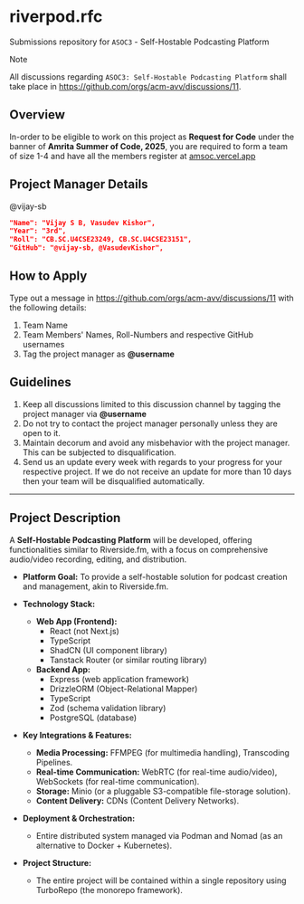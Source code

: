 # riverpod.rfc
Submissions repository for `ASOC3` - Self-Hostable Podcasting Platform

> [!NOTE]
All discussions regarding `ASOC3: Self-Hostable Podcasting Platform` shall take place in https://github.com/orgs/acm-avv/discussions/11.

## Overview
In-order to be eligible to work on this project as **Request for Code** under the banner of **Amrita Summer of Code, 2025**, you are required to form a team of size 1-4 and have all the members register at [amsoc.vercel.app](https://amsoc.vercel.app)

## Project Manager Details
@vijay-sb
```json
"Name": "Vijay S B, Vasudev Kishor",
"Year": "3rd",
"Roll": "CB.SC.U4CSE23249, CB.SC.U4CSE23151",
"GitHub": "@vijay-sb, @VasudevKishor",
```

## How to Apply
Type out a message in https://github.com/orgs/acm-avv/discussions/11 with the following details:
1. Team Name
2. Team Members' Names, Roll-Numbers and respective GitHub usernames
3. Tag the project manager as **@username**

## Guidelines
1. Keep all discussions limited to this discussion channel by tagging the project manager via **@username**
2. Do not try to contact the project manager personally unless they are open to it.
4. Maintain decorum and avoid any misbehavior with the project manager. This can be subjected to disqualification.
5. Send us an update every week with regards to your progress for your respective project. If we do not receive an update for more than 10 days then your team will be disqualified automatically.

---
## Project Description

A **Self-Hostable Podcasting Platform** will be developed, offering functionalities similar to Riverside.fm, with a focus on comprehensive audio/video recording, editing, and distribution.

* **Platform Goal:** To provide a self-hostable solution for podcast creation and management, akin to Riverside.fm.

* **Technology Stack:**
    * **Web App (Frontend):**
        * React (not Next.js)
        * TypeScript
        * ShadCN (UI component library)
        * Tanstack Router (or similar routing library)
    * **Backend App:**
        * Express (web application framework)
        * DrizzleORM (Object-Relational Mapper)
        * TypeScript
        * Zod (schema validation library)
        * PostgreSQL (database)

* **Key Integrations & Features:**
    * **Media Processing:** FFMPEG (for multimedia handling), Transcoding Pipelines.
    * **Real-time Communication:** WebRTC (for real-time audio/video), WebSockets (for real-time communication).
    * **Storage:** Minio (or a pluggable S3-compatible file-storage solution).
    * **Content Delivery:** CDNs (Content Delivery Networks).

* **Deployment & Orchestration:**
    * Entire distributed system managed via Podman and Nomad (as an alternative to Docker + Kubernetes).

* **Project Structure:**
    * The entire project will be contained within a single repository using TurboRepo (the monorepo framework).
